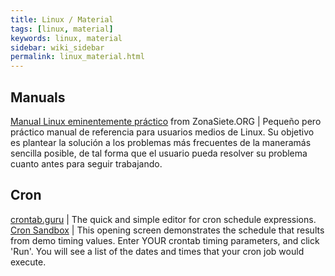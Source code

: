 ```yaml
---
title: Linux / Material
tags: [linux, material]
keywords: linux, material
sidebar: wiki_sidebar
permalink: linux_material.html
---
```


## Manuals

[Manual Linux eminentemente práctico](https://personal.us.es/echevarria/documentos/ManualLinuxZonaSiete.pdf) from ZonaSiete.ORG <i class="fa fa-globe"></i> | Pequeño pero práctico manual de referencia para usuarios medios de Linux. Su objetivo es plantear la solución a los problemas más frecuentes de la maneramás sencilla posible, de tal forma que el usuario pueda resolver su problema cuanto antes para seguir trabajando.

## Cron

[crontab.guru](https://crontab.guru/) | The quick and simple editor for cron schedule expressions.
[Cron Sandbox](https://crontab.guru/) | This opening screen demonstrates the schedule that results from demo timing values. Enter YOUR crontab timing parameters, and click 'Run'. You will see a list of the dates and times that your cron job would execute.

